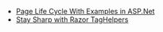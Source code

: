 


* [Page Life Cycle With Examples in ASP.Net](http://www.c-sharpcorner.com/UploadFile/8911c4/page-life-cycle-with-examples-in-Asp-Net/)
* [Stay Sharp with Razor TagHelpers](http://developer.telerik.com/featured/stay-sharp-razor-taghelpers/)

